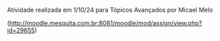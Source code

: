Atividade realizada em 1/10/24 para Tópicos Avançados por Micael Melo


(http://moodle.mesquita.com.br:8081/moodle/mod/assign/view.php?id=29655)

